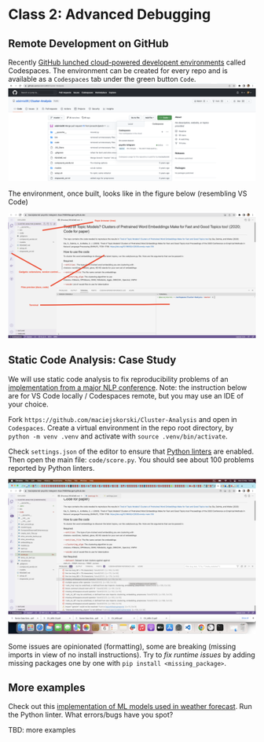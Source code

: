 # Class 2: Advanced Debugging

## Remote Development on GitHub

Recently [GitHub lunched cloud-powered developent environments](https://github.com/features/codespaces) called Codespaces.
The environment can be created for every repo and is available as a `Codespaces` tab under the green button `Code`. 
![start Codespaces](figures/start_codespaces.png)

The environment, once built, looks like in the figure below (resembling VS Code)

![built Codespaces](figures/built_codespaces.png)

## Static Code Analysis: Case Study

We will use static code analysis to fix reproducibility problems of an [implementation from a major NLP conference](https://aclanthology.org/2020.emnlp-main.135.PDF). 
Note: the instruction below are for VS Code locally / Codespaces remote, but you may use an IDE of your choice.

Fork `https://github.com/maciejskorski/Cluster-Analysis` and open in `Codespaces`. Create a virtual environment in the repo root directory, by `python -m venv .venv` and activate with `source .venv/bin/activate`. 

Check `settings.json` of the editor to ensure that [Python linters](https://code.visualstudio.com/docs/python/linting) are enabled.
Then open the main file: `code/score.py`. You should see about 100 problems reported by Python linters.

![linter report](figures/linter_report.png)

Some issues are opinionated (formatting), some are breaking (missing imports in view of no install instructions).
Try to *fix runtime issues* by adding missing packages one by one with `pip install <missing_package>`.



## More examples

Check out this [implementation of ML models used in weather forecast](https://github.com/jieyu97/mvpp).
Run the Python linter. What errors/bugs have you spot?

TBD: more examples

